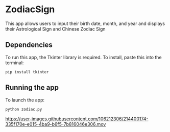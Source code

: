 # ZodiacSign
This app allows users to input their birth date, month, and year and displays their Astrological Sign and Chinese Zodiac Sign

## Dependencies
To run this app, the Tkinter library is required. To install, paste this into the terminal:

``` 
pip install tkinter
 ```

## Running the app
To launch the app:

``` 
python zodiac.py
```


https://user-images.githubusercontent.com/106212306/214400174-335f170e-e015-4ba9-b6f5-7b816046e306.mov


